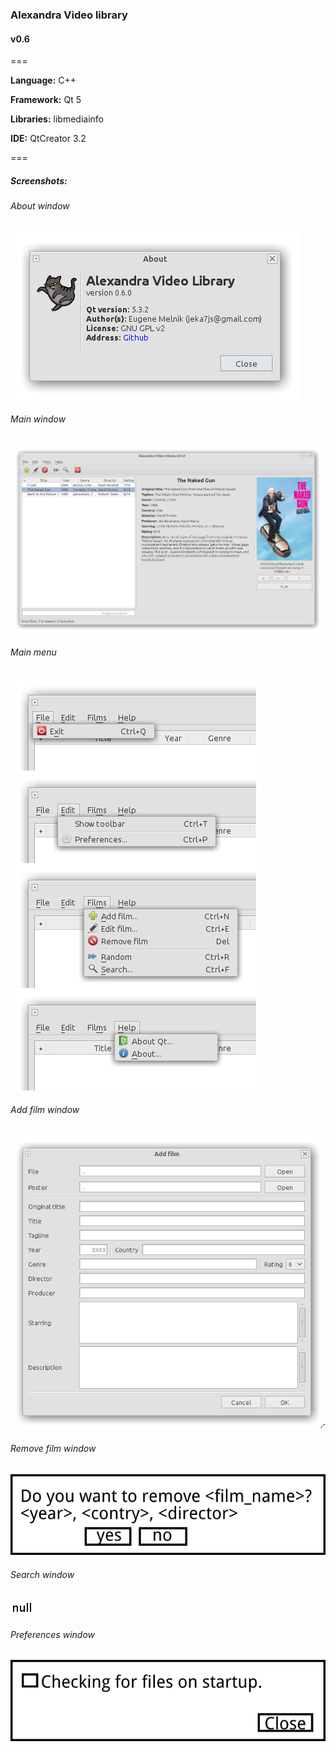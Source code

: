 ### Alexandra Video library
#### v0.6

===

**Language:** C++

**Framework:** Qt 5

**Libraries:** libmediainfo

**IDE:** QtCreator 3.2

===

##### Screenshots:

###### About window
![About window](/doc/screenshots/00_AboutWindow.png "About window")

###### Main window
![Main window](/doc/screenshots/01_MainWindow.png "Main window")

###### Main menu
![Main menu](/doc/screenshots/02_MainMenu.png "Main menu")

###### Add film window
![Add film window](/doc/screenshots/03_AddFilmWindow.png "Add film window")

###### Remove film window
![Remove film window](/doc/screenshots/04_RemoveFilmWindow.png "Remove film window")

###### Search window
![Search window](/doc/screenshots/05_SearchWindow.png "Search window")

###### Preferences window
![Preferences window](/doc/screenshots/06_PreferencesWindow.png "Preferences window")

